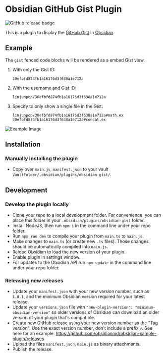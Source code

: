 # Obsidian GitHub Gist Plugin

![GitHub release badge](https://badgen.net/github/release/linjunpop/obsidian-gist)

This is a plugin to display the [GitHub Gist](https://gist.github.com) in [Obsidian](https://obsidian.md).

## Example

The `gist` fenced code blocks will be rendered as a embed Gist view.

1. With only the Gist ID:

   ```gist
   30efbfd874fb1a16176d3f638a1e712a
   ```

2. With the username and Gist ID:

   ```gist
   linjunpop/30efbfd874fb1a16176d3f638a1e712a
   ```

3. Specify to only show a single file in the Gist:

   ```gist
   linjunpop/30efbfd874fb1a16176d3f638a1e712a#math.ex
   30efbfd874fb1a16176d3f638a1e712a#concat.ex
   ```

![Example Image](https://user-images.githubusercontent.com/214616/120093926-f90eb580-c14f-11eb-94e3-a414c7528aef.png)

## Installation

### Manually installing the plugin

- Copy over `main.js`, `manifest.json` to your vault `VaultFolder/.obsidian/plugins/obsidian-gist/`.

## Development

### Develop the plugin locally

- Clone your repo to a local development folder. For convenience, you can place this folder in your `.obsidian/plugins/obsidian-gist` folder.
- Install NodeJS, then run `npm i` in the command line under your repo folder.
- Run `npm run dev` to compile your plugin from `main.ts` to `main.js`.
- Make changes to `main.ts` (or create new `.ts` files). Those changes should be automatically compiled into `main.js`.
- Reload Obsidian to load the new version of your plugin.
- Enable plugin in settings window.
- For updates to the Obsidian API run `npm update` in the command line under your repo folder.

### Releasing new releases

- Update your `manifest.json` with your new version number, such as `1.0.1`, and the minimum Obsidian version required for your latest release.
- Update your `versions.json` file with `"new-plugin-version": "minimum-obsidian-version"` so older versions of Obsidian can download an older version of your plugin that's compatible.
- Create new GitHub release using your new version number as the "Tag version". Use the exact version number, don't include a prefix `v`. See here for an example: https://github.com/obsidianmd/obsidian-sample-plugin/releases
- Upload the files `manifest.json`, `main.js` as binary attachments.
- Publish the release.
